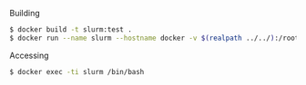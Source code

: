 Building

```bash
$ docker build -t slurm:test .
$ docker run --name slurm --hostname docker -v $(realpath ../../):/root/cylc-flow --rm -d slurm:test
```

Accessing

```bash
$ docker exec -ti slurm /bin/bash
```
